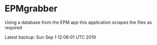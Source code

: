# EPMgrabber
Using a database from the EPM app this application scrapes the files as required


Latest backup: Sun Sep 1 12:08:01 UTC 2019
